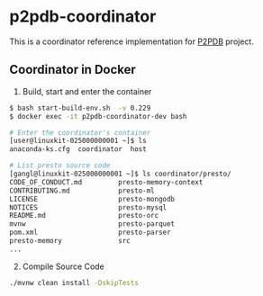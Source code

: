 # p2pdb-coordinator

This is a coordinator reference implementation for [P2PDB](https://github.com/DSLAM-UMD/P2PDB) project.

## Coordinator in Docker

1. Build, start and enter the container

```bash
$ bash start-build-env.sh  -v 0.229
$ docker exec -it p2pdb-coordinator-dev bash

# Enter the coordinator's container
[user@linuxkit-025000000001 ~]$ ls
anaconda-ks.cfg  coordinator  host

# List presto source code
[gangl@linuxkit-025000000001 ~]$ ls coordinator/presto/
CODE_OF_CONDUCT.md         presto-memory-context
CONTRIBUTING.md            presto-ml
LICENSE                    presto-mongodb
NOTICES                    presto-mysql
README.md                  presto-orc
mvnw                       presto-parquet
pom.xml                    presto-parser
presto-memory              src
...
```

2. Compile Source Code

```bash
./mvnw clean install -DskipTests
```
